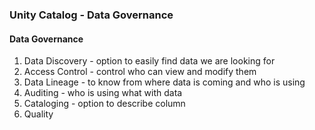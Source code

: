 ### Unity Catalog - Data Governance

#### Data Governance
1. Data Discovery - option to easily find data we are looking for
2. Access Control - control who can view and modify them
3. Data Lineage - to know from where data is coming and who is using
4. Auditing - who is using what with data
5. Cataloging - option to describe column
6. Quality